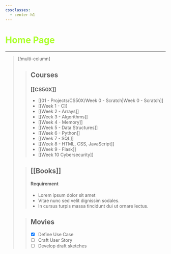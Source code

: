 ```yaml
---
cssclasses:
  - center-h1
---
```

# <span style= "color: GreenYellow;">Home Page</span>

---
> [!multi-column]
>
>> ## Courses
>> ### [[CS50X]]
>> - [[01 - Projects/CS50X/Week 0 - Scratch|Week 0 - Scratch]]
>> - [[Week 1 - C]]
>> - [[Week 2 - Arrays]]
>> - [[Week 3 - Algorithms]]
>> - [[Week 4 - Memory]]
>> - [[Week 5 - Data Structures]]
>> - [[Week 6 - Python]]
>> - [[Week 7 - SQL]]
>> - [[Week 8 - HTML, CSS, JavaScript]]
>> - [[Week 9 - Flask]]
>> - [[Week 10 Cybersecurity]]
>
>
>
>
>> ## [[Books]]
>> #### Requirement
>> - Lorem ipsum dolor sit amet
>> - Vitae nunc sed velit dignissim sodales.
>> - In cursus turpis massa tincidunt dui ut ornare lectus.
>
>> ## Movies
>> - [x] Define Use Case
>> - [ ] Craft User Story
>> - [ ] Develop draft sketches



